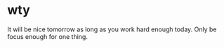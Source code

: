# wty
It will be nice tomorrow as long as you work hard enough today.
Only be focus enough for one thing.
